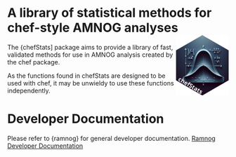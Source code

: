 
<!-- README.md is generated from README.Rmd. Please edit that file -->

# A library of statistical methods for chef-style AMNOG analyses <a href="https://hta-pharma.github.io/chefStats/"><img src="man/figures/logo.png" align="right" height="138" alt="chefStats website" /></a>

The {chefStats\] package aims to provide a library of fast, validated
methods for use in AMNOG analysis created by the chef package.

As the functions found in chefStats are designed to be used with chef,
it may be unwieldy to use these functions independently.

# Developer Documentation

Please refer to {ramnog} for general developer documentation. [Ramnog
Developer
Documentation](https://hta-pharma.github.io/ramnog/articles/#:~:text=Debugging-,Development,-Git%20Workflow)
